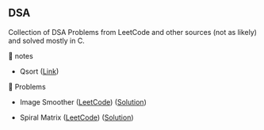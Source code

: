## DSA

Collection of DSA Problems from LeetCode and other sources (not as likely) and solved mostly in C.

📁 notes

- Qsort ([Link](notes/qsort.c))

📁 Problems

- Image Smoother ([LeetCode](https://leetcode.com/problems/image-smoother)) ([Solution](image-smoother.py))

- Spiral Matrix ([LeetCode](https://leetcode.com/problems/spiral-matrix)) ([Solution](spiral-matrix.py))

